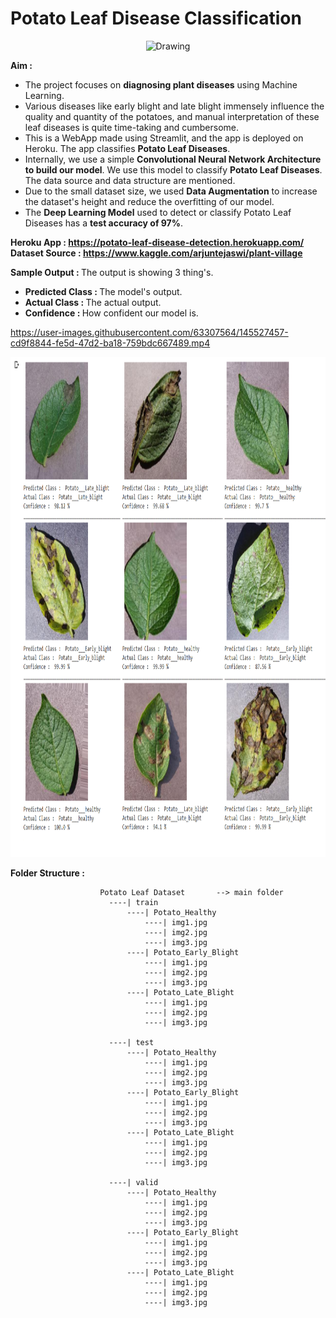 # Potato Leaf Disease Classification

<p align="center">
  <img class="center" src ="[https://postimg.cc/Wdct7cNZ](https://d3qz1qhhp9wxfa.cloudfront.net/growingproduce/wp-content/uploads/2011/09/17263.jpg)" alt="Drawing" style="width: 1400px; height: 600px">
</p>

<b>Aim : </b>
<ul>
  <li>The project focuses on <b>diagnosing plant diseases</b> using Machine Learning.</li>
  <li>Various diseases like early blight and late blight immensely influence the quality and quantity of the potatoes, and manual interpretation of these leaf diseases is quite time-taking and cumbersome. </li>
  <li>This is a WebApp made using Streamlit, and the app is deployed on Heroku. The app classifies <b>Potato Leaf Diseases</b>.</li>
  <li>Internally, we use a simple <b>Convolutional Neural Network Architecture to build our model</b>. We use this model to classify <b>Potato Leaf Diseases</b>. The data source and data structure are mentioned.</li>
  <li>Due to the small dataset size, we used <b>Data Augmentation</b> to increase the dataset's height and reduce the overfitting of our model.</li>
  <li>The <b>Deep Learning Model</b> used to detect or classify Potato Leaf Diseases has a <b>test accuracy of 97%</b>.</li>
</ul>


<b>Heroku App : https://potato-leaf-disease-detection.herokuapp.com/</b><br>
<b>Dataset Source : https://www.kaggle.com/arjuntejaswi/plant-village</b><br>

<b>Sample Output : </b> The output is showing 3 thing's.

- <b>Predicted Class : </b>The model's output.
- <b>Actual Class : </b>The actual output.
- <b>Confidence : </b>How confident our model is.

https://user-images.githubusercontent.com/63307564/145527457-cd9f8844-fe5d-47d2-ba18-759bdc667489.mp4

<p align="center">
  <img class="center" src ="/main/sample/potato.png" alt="Drawing" style="width: 1400px; height: 800px">
</p>

<b>Folder Structure : </b>

```
                    Potato Leaf Dataset       --> main folder
                      ----| train
                          ----| Potato_Healthy
                              ----| img1.jpg
                              ----| img2.jpg
                              ----| img3.jpg
                          ----| Potato_Early_Blight
                              ----| img1.jpg
                              ----| img2.jpg
                              ----| img3.jpg
                          ----| Potato_Late_Blight
                              ----| img1.jpg
                              ----| img2.jpg
                              ----| img3.jpg

                      ----| test
                          ----| Potato_Healthy
                              ----| img1.jpg
                              ----| img2.jpg
                              ----| img3.jpg
                          ----| Potato_Early_Blight
                              ----| img1.jpg
                              ----| img2.jpg
                              ----| img3.jpg
                          ----| Potato_Late_Blight
                              ----| img1.jpg
                              ----| img2.jpg
                              ----| img3.jpg

                      ----| valid
                          ----| Potato_Healthy
                              ----| img1.jpg
                              ----| img2.jpg
                              ----| img3.jpg
                          ----| Potato_Early_Blight
                              ----| img1.jpg
                              ----| img2.jpg
                              ----| img3.jpg
                          ----| Potato_Late_Blight
                              ----| img1.jpg
                              ----| img2.jpg
                              ----| img3.jpg
```
